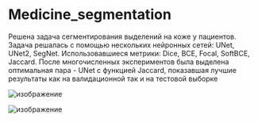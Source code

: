 # Medicine_segmentation
Решена задача сегментирования выделений на коже у пациентов. Задача решалась с помощью нескольких нейронных сетей: UNet, UNet2, SegNet.
Использовавшиеся метрики: Dice, BCE, Focal, SoftBCE, Jaccard.
После многочисленных экспериментов была выделена оптимальная пара - UNet c функцией Jaccard, показавшая лучшие результаты как на валидационной так и на тестовой выборке

![изображение](https://user-images.githubusercontent.com/110375755/218834865-b8860443-cb23-4335-bf94-1510d50fddba.png)


![изображение](https://user-images.githubusercontent.com/110375755/218834737-53946c91-9019-4b9a-9f01-49432ba8e83f.png)

